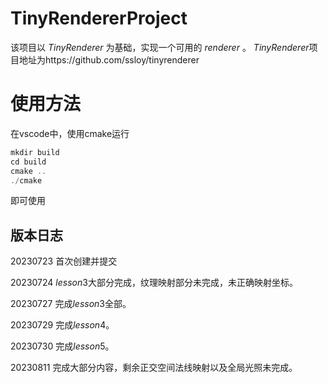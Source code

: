 # TinyRendererProject
该项目以 $TinyRenderer$ 为基础，实现一个可用的 $renderer$ 。
$TinyRenderer$项目地址为https://github.com/ssloy/tinyrenderer

# 使用方法
在vscode中，使用cmake运行
```c++
mkdir build
cd build
cmake ..
./cmake
```
即可使用

## 版本日志
20230723 首次创建并提交

20230724 $lesson3$大部分完成，纹理映射部分未完成，未正确映射坐标。

20230727 完成$lesson3$全部。

20230729 完成$lesson4$。

20230730 完成$lesson5$。

20230811 完成大部分内容，剩余正交空间法线映射以及全局光照未完成。
